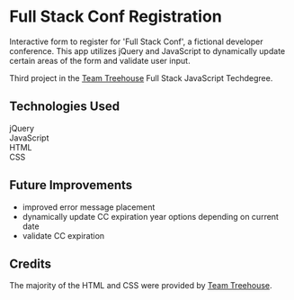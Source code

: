 # Full Stack Conf Registration
Interactive form to register for 'Full Stack Conf', a fictional developer conference. This app utilizes jQuery and JavaScript to dynamically update certain areas of the form and validate user input.

Third project in the [Team Treehouse](http://referrals.trhou.se/clarkwinters) Full Stack JavaScript Techdegree.

## Technologies Used
jQuery  
JavaScript  
HTML  
CSS  

## Future Improvements
- improved error message placement
- dynamically update CC expiration year options depending on current date
- validate CC expiration

## Credits
The majority of the HTML and CSS were provided by [Team Treehouse](http://referrals.trhou.se/clarkwinters).